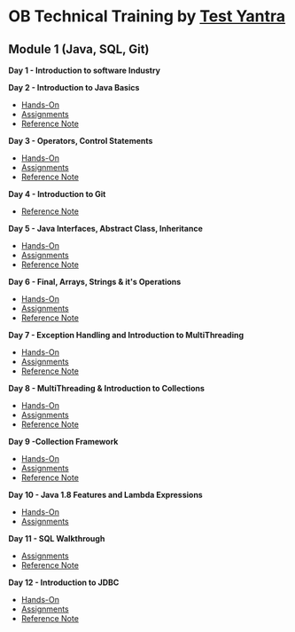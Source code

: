 # OB Technical Training by [Test Yantra](https://www.testyantra.com/)

## Module 1 (Java, SQL, Git)

**Day 1 - Introduction to software Industry**

**Day 2 - Introduction to Java Basics**
- [Hands-On](https://github.com/Ratheshprabakar/OB-Technical-Training/tree/master/Day-2/Hands-On)
- [Assignments](https://github.com/Ratheshprabakar/OB-Technical-Training/tree/master/Day-2/Assignments)
- [Reference Note](https://www.notion.so/Day-2-Introduction-to-Java-Basics-65392298eb8e4ae48f8a26e5e4daa2e3)

**Day 3 - Operators, Control Statements**
- [Hands-On](https://github.com/Ratheshprabakar/OB-Technical-Training/tree/master/Day-3/Hands-On)
- [Assignments](https://github.com/Ratheshprabakar/OB-Technical-Training/tree/master/Day-3/Assignments)
- [Reference Note](https://www.notion.so/Day-3-Operators-Control-Statements-e673c3f6f6234971b3b5bb8ddb699350)

**Day 4 - Introduction to Git**
- [Reference Note](https://www.notion.so/Day-4-Introduction-to-Git-8fe69a4a245d44f582b7de9e09ad676a)

**Day 5 - Java Interfaces, Abstract Class, Inheritance**
- [Hands-On](https://github.com/Ratheshprabakar/OB-Technical-Training/tree/master/Day-5/Hands-On)
- [Assignments](https://github.com/Ratheshprabakar/OB-Technical-Training/tree/master/Day-5/Assignments)
- [Reference Note](https://www.notion.so/Day-5-Interfaces-Abstract-Class-Inheritance-725320f712e84c3f9d17bb901da76533)

**Day 6 - Final, Arrays, Strings & it's Operations**
- [Hands-On](https://github.com/Ratheshprabakar/OB-Technical-Training/tree/master/Day-6/Hands-On)
- [Assignments](https://github.com/Ratheshprabakar/OB-Technical-Training/tree/master/Day-6/Assignments)
- [Reference Note](https://www.notion.so/Day-6-Final-Arrays-Strings-it-s-Operations-2e5f2a5e9b9d42d7be16df61b21ea50c)

**Day 7 - Exception Handling and Introduction to MultiThreading**
- [Hands-On](https://github.com/Ratheshprabakar/OB-Technical-Training/tree/master/Day-7/Hands-On)
- [Assignments](https://github.com/Ratheshprabakar/OB-Technical-Training/tree/master/Day-7/Assignments)
- [Reference Note](https://www.notion.so/Day-7-Exception-Handling-Multi-Threading-Basics-a9f89ffe44da4d56a24ca44d265248e8)

**Day 8 - MultiThreading & Introduction to Collections**
- [Hands-On](https://github.com/Ratheshprabakar/OB-Technical-Training/tree/master/Day-8/Hands-On)
- [Assignments](https://github.com/Ratheshprabakar/OB-Technical-Training/tree/master/Day-8/Assignments)
- [Reference Note](https://www.notion.so/Day-8-Multi-Threading-Introduction-to-Collections-694a821ffd0247b298283d9a10185796)

**Day 9 -Collection Framework**
- [Hands-On](https://github.com/Ratheshprabakar/OB-Technical-Training/tree/master/Day-9/Hands-On)
- [Assignments](https://github.com/Ratheshprabakar/OB-Technical-Training/tree/master/Day-9/Assignments)
- [Reference Note](https://www.notion.so/Day-9-Collection-Framework-530a840f45184f289464d2d1359eb0a5)

**Day 10 - Java 1.8 Features and Lambda Expressions**
- [Hands-On](https://github.com/Ratheshprabakar/OB-Technical-Training/tree/master/Day-10/Hands-On)
- [Assignments](https://github.com/Ratheshprabakar/OB-Technical-Training/tree/master/Day-10/Assignments)

**Day 11 - SQL Walkthrough** 
- [Assignments](https://github.com/Ratheshprabakar/OB-Technical-Training/tree/master/Day-11/Assignments)
- [Reference Note](https://www.notion.so/Day-11-SQL-Walkthrough-15c993e6cae34cfc899c74b8d6182792)

**Day 12 - Introduction to JDBC**
- [Hands-On](https://github.com/Ratheshprabakar/OB-Technical-Training/tree/master/Day-12/Hands-On)
- [Assignments](https://github.com/Ratheshprabakar/OB-Technical-Training/tree/master/Day-12/Assignments)
- [Reference Note](https://www.notion.so/Day-12-Introduction-to-JDBC-f3004943604a476d926a261017056bfc)

